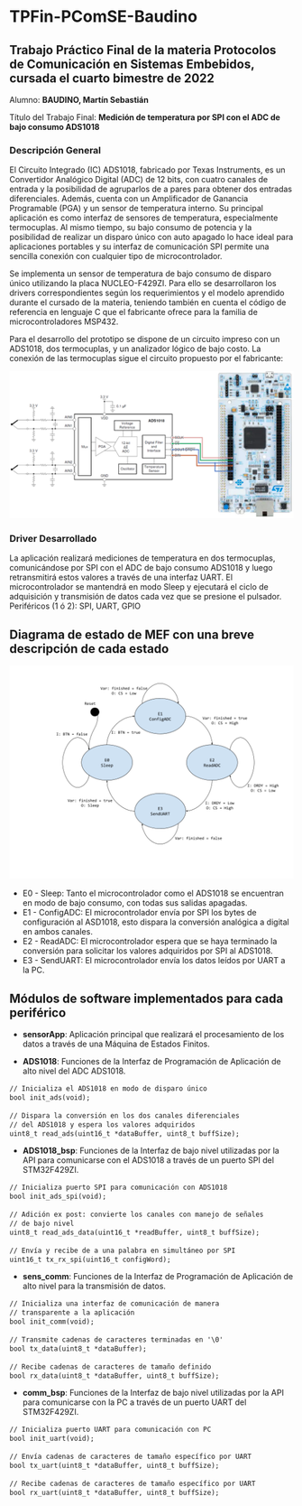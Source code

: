 # TPFin-PComSE-Baudino

## Trabajo Práctico Final de la materia **Protocolos de Comunicación en Sistemas Embebidos**, cursada el cuarto bimestre de 2022

Alumno: **BAUDINO, Martín Sebastián**

Título del Trabajo Final: **Medición de temperatura por SPI con el ADC de bajo consumo ADS1018**


### Descripción General

El Circuito Integrado (IC) ADS1018, fabricado por Texas Instruments, es un Convertidor Analógico Digital (ADC) de 12 bits, con cuatro canales de entrada y la posibilidad de agruparlos de a pares para obtener dos entradas diferenciales. Además, cuenta con un Amplificador de Ganancia Programable (PGA) y un sensor de temperatura interno. Su principal aplicación es como interfaz de sensores de temperatura, especialmente termocuplas. Al mismo tiempo, su bajo consumo de potencia y la posibilidad de realizar un disparo único con auto apagado lo hace ideal para aplicaciones portables y su interfaz de comunicación SPI permite una sencilla conexión con cualquier tipo de microcontrolador.

Se implementa un sensor de temperatura de bajo consumo de disparo único utilizando la placa NUCLEO-F429ZI. Para ello se desarrollaron los drivers correspondientes según los requerimientos y el modelo aprendido durante el cursado de la materia, teniendo también en cuenta el código de referencia en lenguaje C que el fabricante ofrece para la familia de microcontroladores MSP432.
 
Para el desarrollo del prototipo se dispone de un circuito impreso con un ADS1018, dos termocuplas, y un analizador lógico de bajo costo. La conexión de las termocuplas sigue el circuito propuesto por el fabricante:

![Conexión de Termocuplas con ADS1018 ©Texas Instruments](01_Thermocouple_Setup_Edit.png)


### Driver Desarrollado





La aplicación realizará mediciones de temperatura en dos termocuplas, comunicándose por SPI con el ADC de bajo consumo ADS1018 y luego retransmitirá estos valores a través de una interfaz UART. El microcontrolador se mantendrá en modo Sleep y ejecutará el ciclo de adquisición y transmisión de datos cada vez que se presione el pulsador.
Periféricos (1 ó 2): SPI, UART, GPIO

## Diagrama de estado de MEF con una breve descripción de cada estado
![Máquina de Estados Finitos de la aplicación propuesta](TP-PdM-PComSE-Baudino.png)

* E0 - Sleep: Tanto el microcontrolador como el ADS1018 se encuentran en modo de bajo consumo, con todas sus salidas apagadas.
* E1 - ConfigADC:  El microcontrolador envía por SPI los bytes de configuración al ASD1018, esto dispara la conversión analógica a digital en ambos canales.
* E2 - ReadADC: El microcontrolador espera que se haya terminado la conversión para solicitar los valores adquiridos por SPI al ADS1018. 
* E3 - SendUART: El microcontrolador envía los datos leídos por UART a la PC.

## Módulos de software implementados para cada periférico



* **sensorApp**: Aplicación principal que realizará el procesamiento de los datos a través de una Máquina de Estados Finitos. 


* **ADS1018**: Funciones de la Interfaz de Programación de Aplicación de alto nivel del ADC ADS1018. 

```
// Inicializa el ADS1018 en modo de disparo único
bool init_ads(void);

// Dispara la conversión en los dos canales diferenciales
// del ADS1018 y espera los valores adquiridos
uint8_t read_ads(uint16_t *dataBuffer, uint8_t buffSize);
```

* **ADS1018_bsp**: Funciones de la Interfaz de bajo nivel utilizadas por la API para comunicarse con el ADS1018 a través de un puerto SPI del STM32F429ZI.
```
// Inicializa puerto SPI para comunicación con ADS1018
bool init_ads_spi(void);

// Adición ex post: convierte los canales con manejo de señales 
// de bajo nivel
uint8_t read_ads_data(uint16_t *readBuffer, uint8_t buffSize);

// Envía y recibe de a una palabra en simultáneo por SPI
uint16_t tx_rx_spi(uint16_t configWord);
```

* **sens_comm**: Funciones de la Interfaz de Programación de Aplicación de alto nivel para la transmisión de datos.
```
// Inicializa una interfaz de comunicación de manera 
// transparente a la aplicación
bool init_comm(void);

// Transmite cadenas de caracteres terminadas en '\0'
bool tx_data(uint8_t *dataBuffer);

// Recibe cadenas de caracteres de tamaño definido
bool rx_data(uint8_t *dataBuffer, uint8_t buffSize);
```

* **comm_bsp**: Funciones de la Interfaz de bajo nivel utilizadas por la API para comunicarse con la PC a través de un puerto UART del STM32F429ZI.

```
// Inicializa puerto UART para comunicación con PC
bool init_uart(void);

// Envía cadenas de caracteres de tamaño específico por UART
bool tx_uart(uint8_t *dataBuffer, uint8_t buffSize);

// Recibe cadenas de caracteres de tamaño específico por UART
bool rx_uart(uint8_t *dataBuffer, uint8_t buffSize);
```


